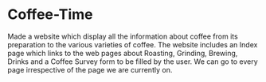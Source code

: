# Coffee-Time
Made a website which display all the information about coffee from its preparation to the various varieties of coffee. The website includes an Index page which links to the web pages about Roasting, Grinding, Brewing, Drinks and a Coffee Survey form to be filled by the user. We can go to every page irrespective of the page we are currently on.
